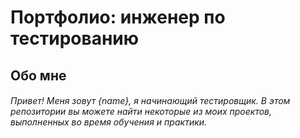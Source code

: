 <h1>Портфолио: инженер по тестированию</h1>
<h2>Обо мне</h2>
<h6>Привет! Меня зовут {name}, я начинающий тестировщик. В этом репозитории вы можете найти некоторые из моих проектов, выполненных во время обучения и практики.</h6>
